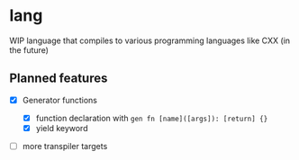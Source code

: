 # lang

WIP language that compiles to various programming languages like CXX (in the future)

## Planned features

- [X] Generator functions
    - [X] function declaration with `gen fn [name]([args]): [return] {}`
    - [X] yield keyword
- [ ] more transpiler targets

